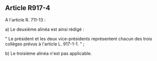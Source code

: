 Article R917-4
----
A l'article R. 711-13 :

a) Le deuxième alinéa est ainsi rédigé :

" Le président et les deux vice-présidents représentent chacun des trois
collèges prévus à l'article L. 917-1-1. " ;

b) Le troisième alinéa n'est pas applicable.
